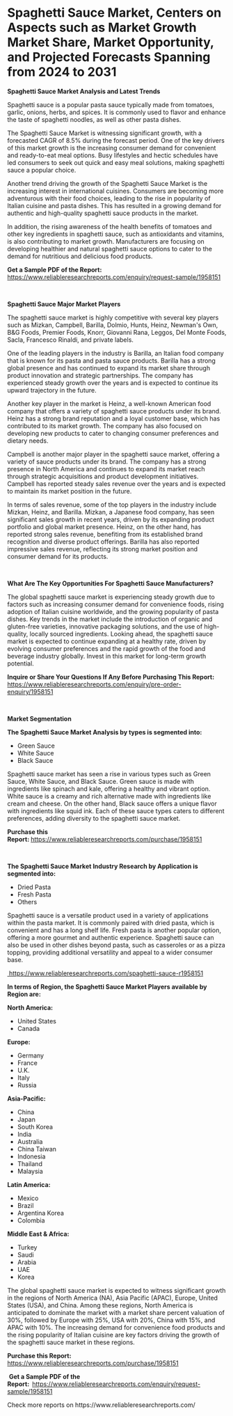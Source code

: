 <p><h1>Spaghetti Sauce Market, Centers on Aspects such as Market Growth Market Share, Market Opportunity, and Projected Forecasts Spanning from 2024 to 2031</h1></p><p><strong>Spaghetti Sauce Market Analysis and Latest Trends</strong></p>
<p><p>Spaghetti sauce is a popular pasta sauce typically made from tomatoes, garlic, onions, herbs, and spices. It is commonly used to flavor and enhance the taste of spaghetti noodles, as well as other pasta dishes.</p><p>The Spaghetti Sauce Market is witnessing significant growth, with a forecasted CAGR of 8.5% during the forecast period. One of the key drivers of this market growth is the increasing consumer demand for convenient and ready-to-eat meal options. Busy lifestyles and hectic schedules have led consumers to seek out quick and easy meal solutions, making spaghetti sauce a popular choice.</p><p>Another trend driving the growth of the Spaghetti Sauce Market is the increasing interest in international cuisines. Consumers are becoming more adventurous with their food choices, leading to the rise in popularity of Italian cuisine and pasta dishes. This has resulted in a growing demand for authentic and high-quality spaghetti sauce products in the market.</p><p>In addition, the rising awareness of the health benefits of tomatoes and other key ingredients in spaghetti sauce, such as antioxidants and vitamins, is also contributing to market growth. Manufacturers are focusing on developing healthier and natural spaghetti sauce options to cater to the demand for nutritious and delicious food products.</p></p>
<p><strong>Get a Sample PDF of the Report:&nbsp;</strong> <a href="https://www.reliableresearchreports.com/enquiry/request-sample/1958151">https://www.reliableresearchreports.com/enquiry/request-sample/1958151</a></p>
<p>&nbsp;</p>
<p><strong>Spaghetti Sauce Major Market Players</strong></p>
<p><p>The spaghetti sauce market is highly competitive with several key players such as Mizkan, Campbell, Barilla, Dolmio, Hunts, Heinz, Newman's Own, B&G Foods, Premier Foods, Knorr, Giovanni Rana, Leggos, Del Monte Foods, Sacla, Francesco Rinaldi, and private labels.</p><p>One of the leading players in the industry is Barilla, an Italian food company that is known for its pasta and pasta sauce products. Barilla has a strong global presence and has continued to expand its market share through product innovation and strategic partnerships. The company has experienced steady growth over the years and is expected to continue its upward trajectory in the future.</p><p>Another key player in the market is Heinz, a well-known American food company that offers a variety of spaghetti sauce products under its brand. Heinz has a strong brand reputation and a loyal customer base, which has contributed to its market growth. The company has also focused on developing new products to cater to changing consumer preferences and dietary needs.</p><p>Campbell is another major player in the spaghetti sauce market, offering a variety of sauce products under its brand. The company has a strong presence in North America and continues to expand its market reach through strategic acquisitions and product development initiatives. Campbell has reported steady sales revenue over the years and is expected to maintain its market position in the future.</p><p>In terms of sales revenue, some of the top players in the industry include Mizkan, Heinz, and Barilla. Mizkan, a Japanese food company, has seen significant sales growth in recent years, driven by its expanding product portfolio and global market presence. Heinz, on the other hand, has reported strong sales revenue, benefiting from its established brand recognition and diverse product offerings. Barilla has also reported impressive sales revenue, reflecting its strong market position and consumer demand for its products.</p></p>
<p>&nbsp;</p>
<p><strong>What Are The Key Opportunities For Spaghetti Sauce Manufacturers?</strong></p>
<p><p>The global spaghetti sauce market is experiencing steady growth due to factors such as increasing consumer demand for convenience foods, rising adoption of Italian cuisine worldwide, and the growing popularity of pasta dishes. Key trends in the market include the introduction of organic and gluten-free varieties, innovative packaging solutions, and the use of high-quality, locally sourced ingredients. Looking ahead, the spaghetti sauce market is expected to continue expanding at a healthy rate, driven by evolving consumer preferences and the rapid growth of the food and beverage industry globally. Invest in this market for long-term growth potential.</p></p>
<p><strong>Inquire or Share Your Questions If Any Before Purchasing This Report:</strong> <a href="https://www.reliableresearchreports.com/enquiry/pre-order-enquiry/1958151">https://www.reliableresearchreports.com/enquiry/pre-order-enquiry/1958151</a></p>
<p>&nbsp;</p>
<p><strong>Market Segmentation</strong></p>
<p><strong>The Spaghetti Sauce Market Analysis by types is segmented into:</strong></p>
<p><ul><li>Green Sauce</li><li>White Sauce</li><li>Black Sauce</li></ul></p>
<p><p>Spaghetti sauce market has seen a rise in various types such as Green Sauce, White Sauce, and Black Sauce. Green sauce is made with ingredients like spinach and kale, offering a healthy and vibrant option. White sauce is a creamy and rich alternative made with ingredients like cream and cheese. On the other hand, Black sauce offers a unique flavor with ingredients like squid ink. Each of these sauce types caters to different preferences, adding diversity to the spaghetti sauce market.</p></p>
<p><strong>Purchase this Report:&nbsp;</strong><a href="https://www.reliableresearchreports.com/purchase/1958151">https://www.reliableresearchreports.com/purchase/1958151</a></p>
<p>&nbsp;</p>
<p><strong>The Spaghetti Sauce Market Industry Research by Application is segmented into:</strong></p>
<p><ul><li>Dried Pasta</li><li>Fresh Pasta</li><li>Others</li></ul></p>
<p><p>Spaghetti sauce is a versatile product used in a variety of applications within the pasta market. It is commonly paired with dried pasta, which is convenient and has a long shelf life. Fresh pasta is another popular option, offering a more gourmet and authentic experience. Spaghetti sauce can also be used in other dishes beyond pasta, such as casseroles or as a pizza topping, providing additional versatility and appeal to a wider consumer base.</p></p>
<p><a href="https://www.reliableresearchreports.com/spaghetti-sauce-r1958151">&nbsp;https://www.reliableresearchreports.com/spaghetti-sauce-r1958151</a></p>
<p><strong>In terms of Region, the Spaghetti Sauce Market Players available by Region are:</strong></p>
<p>
    <p> <strong> North America: </strong>
        <ul>
            <li>United States</li>
            <li>Canada</li>
        </ul>
        </p> 
    <p> <strong> Europe: </strong>
        <ul>
            <li>Germany</li>
            <li>France</li>
            <li>U.K.</li>
            <li>Italy</li>
            <li>Russia</li>
        </ul>
        </p> 
    <p> <strong> Asia-Pacific: </strong>
        <ul>
            <li>China</li>
            <li>Japan</li>
            <li>South Korea</li>
            <li>India</li>
            <li>Australia</li>
            <li>China Taiwan</li>
            <li>Indonesia</li>
            <li>Thailand</li>
            <li>Malaysia</li>
        </ul>
        </p> 
    <p> <strong> Latin America: </strong>
        <ul>
            <li>Mexico</li>
            <li>Brazil</li>
            <li>Argentina Korea</li>
            <li>Colombia</li>
        </ul>
        </p> 
    <p> <strong> Middle East & Africa: </strong>
        <ul>
            <li>Turkey</li>
            <li>Saudi</li>
            <li>Arabia</li>
            <li>UAE</li>
            <li>Korea</li>
        </ul>
    </p>
    </p>
<p><p>The global spaghetti sauce market is expected to witness significant growth in the regions of North America (NA), Asia Pacific (APAC), Europe, United States (USA), and China. Among these regions, North America is anticipated to dominate the market with a market share percent valuation of 30%, followed by Europe with 25%, USA with 20%, China with 15%, and APAC with 10%. The increasing demand for convenience food products and the rising popularity of Italian cuisine are key factors driving the growth of the spaghetti sauce market in these regions.</p></p>
<p><strong>Purchase this Report: </strong><a href="https://www.reliableresearchreports.com/purchase/1958151">https://www.reliableresearchreports.com/purchase/1958151</a></p>
<p>&nbsp;<strong>Get a Sample PDF of the Report:&nbsp;&nbsp;</strong><a href="https://www.reliableresearchreports.com/enquiry/request-sample/1958151">https://www.reliableresearchreports.com/enquiry/request-sample/1958151</a></p>
<p><strong></strong></p>
<p>Check more reports on https://www.reliableresearchreports.com/</p>